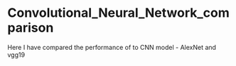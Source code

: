 # Convolutional_Neural_Network_comparison
Here I have compared the performance of to CNN model - AlexNet and vgg19
